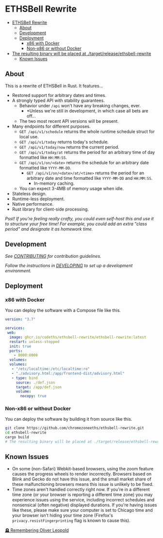 # ETHSBell Rewrite

-   [ETHSBell Rewrite](#ethsbell-rewrite)
    -   [About](#about)
    -   [Development](#development)
    -   [Deployment](#deployment)
        -   [x86 with Docker](#x86-with-docker)
        -   [Non-x86 or without Docker](#non-x86-or-without-docker)
-   [The resulting binary will be placed at ./target/release/ethsbell-rewrite](#the-resulting-binary-will-be-placed-at-targetreleaseethsbell-rewrite)
    -   [Known Issues](#known-issues)

## About

This is a rewrite of ETHSBell in Rust. It features...

-   Restored support for arbitrary dates and times.
-   A strongly typed API with stability guarantees.
    -   Behavior under `/api` won't have any breaking changes, ever.
        -   \*Unless we're still in development, in which case all bets are off...
    -   The two most recent API versions will be present.
-   Many endpoints for different purposes.
    -   `GET /api/v1/schedule` returns the whole runtime schedule struct for local use.
    -   `GET /api/v1/today` returns today's schedule.
    -   `GET /api/v1/today/now` returns the current period.
    -   `GET /api/v1/today/at` returns the period for an arbitrary time of day formatted like `HH:MM:SS`.
    -   `GET /api/v1/on/<date>` returns the schedule for an arbitrary date formatted like `YYYY-MM-DD`.
        -   `GET /api/v1/on/<date>/at/<time>` returns the period for an arbitrary date and time formatted like `YYYY-MM-DD` and `HH:MM:SS`.
            -   In-memory caching.
    -   You can expect 3-4MB of memory usage when idle.
-   Stateless design.
-   Runtime-less deployment.
-   Native performance.
-   Rust library for client-side processing.

_Psst! If you're feeling really crafty, you could even self-host this and use it to structure your free time! For example, you could add an extra "class period" and designate it as homework time._

## Development

_See [CONTRIBUTING](CONTRIBUTING.md) for contribution guidelines._

_Follow the instructions in [DEVELOPING](DEVELOPING.md) to set up a development environment._

## Deployment

### x86 with Docker

You can deploy the software with a Compose file like this.

```yml
version: "3.7"

services:
 web:
  image: ghcr.io/codeths/ethsbell-rewrite/ethsbell-rewrite:latest
  restart: unless-stopped
  init: true
  ports:
    - 8000:8000
  volumes:
  volumes:
   - "/etc/localtime:/etc/localtime:ro"
   - "./advisory.html:/app/frontend-dist/advisory.html"
   - type: bind
     source: ./def.json
     target: /app/def.json
     volume:
       nocopy: true
```

### Non-x86 or without Docker

You can deploy the software by building it from source like this.

```sh
git clone https://github.com/chromezoneeths/ethsbell-rewrite.git
cd ethsbell-rewrite
cargo build
# The resulting binary will be placed at ./target/release/ethsbell-rewrite
```

## Known Issues

-   On some (non-Safari) Webkit-based browsers, using the zoom feature causes the progress wheels to render incorrectly. Browsers based on Blink and Gecko do not have this issue, and the small market share of these malfunctioning browsers means this issue is unlikely to be fixed.
-   Time zones aren't handled correctly right now. If you're in a different time zone (or your browser is reporting a different time zone) you may experience issues using the service, including incorrect schedules and nonsensical (often negative) displayed durations. If you're having issues like these, please make sure your computer is set to Chicago time and your browser isn't hiding your time zone (Firefox's `privacy.resistFingerprinting` flag is known to cause this).

[🪦 Remembering Oliver Leopold](https://ethsbell.app/api/legacy/oliver)
